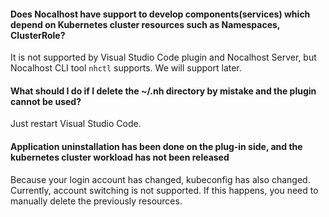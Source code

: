 #### Does Nocalhost have support to develop components(services) which depend on Kubernetes cluster resources such as Namespaces, ClusterRole?

It is not supported by Visual Studio Code plugin and Nocalhost Server, but Nocalhost CLI tool `nhctl` supports. We will support later.

#### What should I do if I delete the ~/.nh directory by mistake and the plugin cannot be used?

Just restart Visual Studio Code.

#### Application uninstallation has been done on the plug-in side, and the kubernetes cluster workload has not been released

Because your login account has changed, kubeconfig has also changed. Currently, account switching is not supported. If this happens, you need to manually delete the previously resources.